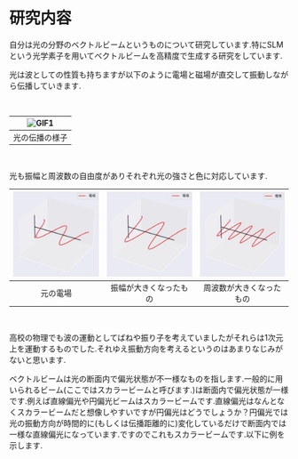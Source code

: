 # 研究内容

自分は光の分野のベクトルビームというものについて研究しています.特にSLMという光学素子を用いてベクトルビームを高精度で生成する研究をしています.

光は波としての性質も持ちますが以下のように電場と磁場が直交して振動しながら伝播していきます.

</br>

| ![GIF1](https://github.com/sk0ik/Vector_Beam/blob/main/GIF/EMwave-ezgif.com-crop.gif)|
|:---:|
| 光の伝播の様子 |

<!-- <p align="center">
<img src="https://github.com/sk0ik/Vector_Beam/blob/main/GIF/EMwave-ezgif.com-crop.gif" alt="サンプル画像" width="400">
</p>

<p align="center">
光の伝播の様子
</p> -->

</br>

光も振幅と周波数の自由度がありそれぞれ光の強さと色に対応しています.

| ![GIF1](https://github.com/sk0ik/Vector_Beam/blob/main/GIF/x_pol_normal-ezgif.com-crop.gif) | ![GIF2](https://github.com/sk0ik/Vector_Beam/blob/main/GIF/x_polarization_amp-ezgif.com-crop.gif) | ![GIF3](https://github.com/sk0ik/Vector_Beam/blob/main/GIF/x_polarization_freq-ezgif.com-crop.gif) |
|:---:|:---:|:---:|
| 元の電場 | 振幅が大きくなったもの | 周波数が大きくなったもの |


</br>

高校の物理でも波の運動としてばねや振り子を考えていましたがそれらは1次元上を運動するものでした.それゆえ振動方向を考えるというのはあまりなじみがないと思います.



ベクトルビームは光の断面内で偏光状態が不一様なものを指します.一般的に用いられるビーム(ここではスカラービームと呼びます.)は断面内で偏光状態が一様です.例えば直線偏光や円偏光ビームはスカラービームです.直線偏光はなんとなくスカラービームだと想像しやすいですが円偏光はどうでしょうか？円偏光では光の振動方向が時間的に(もしくは伝播距離的に)変化しているだけで断面内では一様な直線偏光になっています.ですのでこれもスカラービームです.以下に例を示します.

<!-- <p align="center">
<img src="https://github.com/sk0ik/Vector_Beam/blob/main/Gif/x_linear_polarization.png" alt="サンプル画像" width="300">
</p> -->
